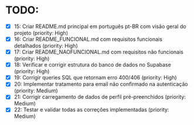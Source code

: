 # TODO:

- [x] 15: Criar README.md principal em português pt-BR com visão geral do projeto (priority: High)
- [x] 16: Criar README_FUNCIONAL.md com requisitos funcionais detalhados (priority: High)
- [x] 17: Criar README_NAOFUNCIONAL.md com requisitos não funcionais (priority: High)
- [x] 18: Verificar e corrigir estrutura do banco de dados no Supabase (priority: High)
- [x] 19: Corrigir queries SQL que retornam erro 400/406 (priority: High)
- [x] 20: Implementar tratamento para email não confirmado na autenticação (priority: Medium)
- [x] 21: Corrigir carregamento de dados de perfil pré-preenchidos (priority: Medium)
- [x] 22: Testar e validar todas as correções implementadas (priority: Medium)
